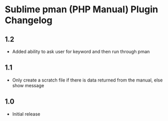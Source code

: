 Sublime pman (PHP Manual) Plugin Changelog
==========================================

1.2
---
* Added ability to ask user for keyword and then run through pman

1.1
---
* Only create a scratch file if there is data returned from the manual, else show message

1.0
---
* Initial release